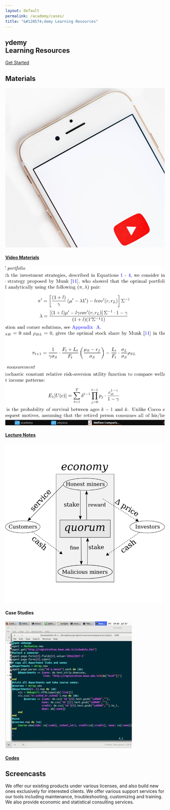 ```yaml
---
layout: default
permalink: /academy/cases/
title: "&#120574;demy Learning Resources"
---
```


<section id="intro">
  <div class="intro-content">
    <h2>&#120574;<span>demy</span><br>Learning Resources</h2>
    <div>
      <a href="#materials" class="btn-get-started scrollto">Get Started</a>
    </div>
  </div>
  <div id="intro-carousel" class="owl-carousel" >
    <div class="item" style="background-image: url('/assets/img/academy-carousel/1.jpg');"></div>
    <div class="item" style="background-image: url('/assets/img/academy-carousel/2.jpg');"></div>
    <div class="item" style="background-image: url('/assets/img/academy-carousel/3.jpg');"></div>
    <div class="item" style="background-image: url('/assets/img/academy-carousel/4.jpg');"></div>
  </div>
</section>

<!------------------
	MEDIA
------------------->
<section id="materials">
<div class="container">
  <div class="section-header">
    <h2>Materials</h2>
    <p></p>
  </div>

  <div class="row">

   <div class="col-lg-3">
   <div class="box wow fadeInUp">
   <a href="/academy/videos#materials">
   <div class="icon">
  	 <img class="rounded" src="/assets/img/academy/videos.jpg"/>
   	 <h4 class="title">Video Materials</h4>
   </div>
   </a>
   </div>
   </div>

   <div class="col-lg-3">
   <div class="box wow fadeInUp">
   <a href="/academy/notes#materials">
   <div class="icon">
  	 <img class="rounded" src="/assets/img/academy/lectures.png"/>
   	 <h4 class="title">Lecture Notes</h4>
   </div>
   </a>
   </div>
   </div>

   <div class="col-lg-3">
   <div class="box wow fadeInUp" data-wow-delay="0.2s">
   <div class="icon">
  	 <img class="rounded" src="/assets/img/academy/cases.png"/>
   	 <h4 class="title">Case Studies</h4>
   </div>
   </div>
   </div>

   <div class="col-lg-3">
   <div class="box wow fadeInUp" data-wow-delay="0.2s">
   <a href="/academy/codes#materials">
   <div class="icon">
  	 <img class="rounded" src="/assets/img/academy/codes.jpg"/>
   	 <h4 class="title">Codes</h4>
   </div>
   </a>
   </div>
   </div>

  </div>

</div>
</section>


<!------------------
	SCREENCASTS
------------------->

<section id="screencast" class="wow fadeInUp">
	<div class="container">
		<div class="section-header">
			<h2>Screencasts</h2>
			<p>We offer our existing products under various licenses, and also build new ones exclusively for interested clients. We offer various support services for our tools including maintenance, troubleshooting, customizing and training. We also provide economic and statistical consulting services.</p>
		</div>
	</div>
</section>

